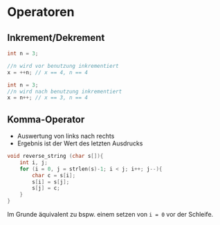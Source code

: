 # Operatoren

## Inkrement/Dekrement

```C
int n = 3;

//n wird vor benutzung inkrementiert
x = ++n; // x == 4, n == 4

int n = 3;
//n wird nach benutzung inkrementiert
x = n++; // x == 3, n == 4
```

## Komma-Operator
* Auswertung von links nach rechts
* Ergebnis ist der Wert des letzten Ausdrucks
```C
void reverse_string (char s[]){
    int i, j;
    for (i = 0, j = strlen(s)-1; i < j; i++; j--){
        char c = s[i];
        s[i] = s[j];
        s[j] = c;
    }
}
```
Im Grunde äquivalent zu bspw. einem setzen von ```i = 0``` vor der Schleife.